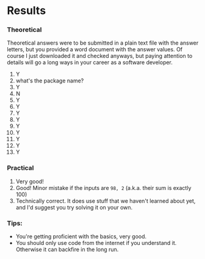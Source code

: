 # Results

### Theoretical

Theoretical answers were to be submitted in a plain text file with the answer letters, but you provided a word document with the answer values.
Of course I just downloaded it and checked anyways, but paying attention to details will go a long ways in your career as a software developer.

1. Y
2. what's the package name?
3. Y
4. N
5. Y
6. Y
7. Y
8. Y
9. Y
10. Y
11. Y
12. Y
13. Y

### Practical

1. Very good!
2. Good! Minor mistake if the inputs are `98, 2` (a.k.a. their sum is exactly 100)
3. Technically correct. It does use stuff that we haven't learned about yet, and I'd suggest you try solving it on your own.

### Tips:
- You're getting proficient with the basics, very good.
- You should only use code from the internet if you understand it. Otherwise it can backfire in the long run.